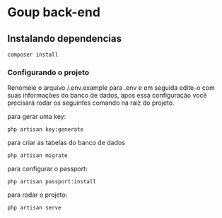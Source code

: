 # Goup back-end

## Instalando dependencias
```
composer install
```

### Configurando o projeto
Renomeie o arquivo /.env.example para .env e em seguida edite-o com suas informações do banco de dados, apos essa configuração você precisará rodar os seguintes comando na raiz do projeto.

para gerar uma key:
```
php artisan key:generate
```

para criar as tabelas do banco de dados
```
php artisan migrate
```

para configurar o passport:
```
php artisan passport:install
```

para rodar o projeto:
```
php artisan serve
```
